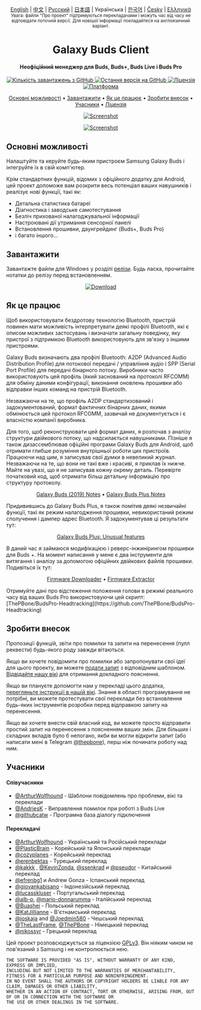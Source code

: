 <p align="center">
  <a href="../README.md">English</a> | <a href="./README_chs.md">中文</a> | <a href="./README_rus.md">Русский</a> | <a href="./README_jpn.md">日本語</a> | Українська | <a href="./README_kor.md">한국어</a> | <a href="/docs/README_cze.md">Česky</a> | <a href="/docs/README_gr.md">Ελληνικά</a> <br>
    <sub>Увага: файли "Про проект" підтримуються перекладачами і можуть час від часу не відповідати поточній версії. Для новішої інформації покладайтеся на англоязичний варіант.</sub>
</p>
<h1 align="center">
  Galaxy Buds Client
  <br>
</h1>
<h4 align="center">Неофіційний менеджер для Buds, Buds+, Buds Live і Buds Pro</h4>
<p align="center">
  <a href="https://github.com/ThePBone/GalaxyBudsClient/releases">
    <img alt="Кількість завантажень з GitHub" src="https://img.shields.io/github/downloads/thepbone/galaxybudsclient/total">
  </a>
  <a href="https://github.com/ThePBone/GalaxyBudsClient/releases">
  	<img alt="Остання версія на GitHub" src="https://img.shields.io/github/v/release/thepbone/galaxybudsclient">
  </a>
  <a href="https://github.com/ThePBone/GalaxyBudsClient/blob/master/LICENSE">
      <img alt="Ліцензія" src="https://img.shields.io/github/license/thepbone/galaxybudsclient">
  </a>
  <a href="https://github.com/ThePBone/GalaxyBudsClient/releases">
    <img alt="Платформа" src="https://img.shields.io/badge/platform-Windows-yellowgreen">
  </a>
</p>
<p align="center">
  <a href="#основні-можливості">Основні можливості</a> •
  <a href="#завантажити">Завантажити</a> •
  <a href="#як-це-працює">Як це працює</a> •
  <a href="#зробити-внесок">Зробити внесок</a> •
  <a href="#учасники">Учасники</a> •
  <a href="#ліцензія">Ліцензія</a> 
</p>
<p align="center">
    <a href="https://ko-fi.com/H2H83E5J3"><img alt="Screenshot" src="https://ko-fi.com/img/githubbutton_sm.svg"></a>
</p>

<p align="center">
    <a href="#"><img alt="Screenshot" src="https://github.com/ThePBone/GalaxyBudsClient/blob/master/screenshots/screencap.gif"></a>
</p>


## Основні можливості

Налаштуйте та керуйте будь-яким пристроєм Samsung Galaxy Buds і інтегруйте їх в свій комп'ютер.

Крім стандартних функцій, відомих з офіційного додатку для Android, цей проект допоможе вам розкрити весь потенціал ваших навушників і реалізує нові функції, такі як:

* Детальна статистика батареї
* Діагностика і заводське самотестування
* Безліч прихованої налагоджувальної інформації
* Настроювані дії утримання сенсорної панелі
* Встановлення прошивки, даунгрейдинг (Buds+, Buds Pro)
* і багато іншого...

## Завантажити

Завантажте файли для Windows у розділі [релізи](https://github.com/ThePBone/GalaxyBudsClient/releases). Будь ласка, прочитайте нотатки до релізу перед встановленням.

<p align="center">
    <a href="https://github.com/ThePBone/GalaxyBudsClient/releases"><img alt="Download" src="https://github.com/ThePBone/GalaxyBudsClient/blob/master/screenshots/download.png"></a>
</p>


## Як це працює

Щоб використовувати бездротову технологію Bluetooth, пристрій повинен мати можливість інтерпретувати деякі профілі Bluetooth, які є описом можливих застосувань і визначати загальну поведінку, яку пристрої з підтримкою Bluetooth використовують для зв'язку з іншими пристроями.

Galaxy Buds визначають два профілі Bluetooth: A2DP (Advanced Audio Distribution Profile) для потокової передачі / управління аудіо і SPP (Serial Port Profile) для передачі бінарного потоку. Виробники часто використовують цей профіль (який заснований на протоколі RFCOMM) для обміну даними конфігурації, виконання оновлень прошивки або відправки інших команд на пристрій Bluetooth.

Незважаючи на те, що профіль A2DP стандартизований і задокументований, формат фактичних бінарних даних, якими обмінюється цей протокол RFCOMM, зазвичай не документується і є власністю компанії виробника.

Для того, щоб реконструювати цей формат даних, я розпочав з аналізу структури двійкового потоку, що надсилається навушниками. Пізніше я також дизассемблював офіційні програми Galaxy Buds для Android, щоб отримати глибше розуміння внутрішньої роботи цих пристроїв. Працюючи над цим, я записував свої думки в невеликий журнал. Незважаючи на те, що вони не такі вже і красиві, я приклав їх нижче. Майте на увазі, що я не записував кожну окрему деталь. Перевірте початковий код, щоб отримати більш детальну інформацію про структуру протоколу.

<p align="center">
  <a href="https://github.com/ThePBone/GalaxyBudsClient/blob/master/GalaxyBudsRFCommProtocol.md">Galaxy Buds (2019) Notes</a> •
  <a href="https://github.com/ThePBone/GalaxyBudsClient/blob/master/Galaxy%20Buds%20Plus%20RFComm%20Protocol%20Notes.md">Galaxy Buds Plus Notes</a>
</p>


Придивившись до Galaxy Buds Plus, я також помітив деякі незвичайні функції, такі як режим налагодження прошивки, невикористаний режим сполучення і дампер адрес Bluetooth. Я задокументував ці результати тут:

<p align="center">
  <a href="https://github.com/ThePBone/GalaxyBudsClient/blob/master/GalaxyBudsPlus_HiddenDebugFeatures.md">Galaxy Buds Plus: Unusual features</a>
</p>

В даний час я займаюся модифікацією і реверс-інжинірингом прошивки для Buds +. На момент написання у мене є два інструменти для витягання і аналізу за допомогою офіційних двійкових файлів прошивки. Подивіться їх тут:

<p align="center">
  <a href="https://github.com/ThePBone/GalaxyBudsFirmwareDownloader">Firmware Downloader</a> •
  <a href="https://github.com/ThePBone/GalaxyBudsFirmwareExtractor">Firmware Extractor</a>
</p>
Отримуйте дані про відстеження положення голови в режимі реального часу від ваших Buds Pro використовуючи цей скрипт: [ThePBone/BudsPro-Headtracking](https://github.com/ThePBone/BudsPro-Headtracking) 

## Зробити внесок

Пропозиції функцій, звіти про помилки та запити на перенесення (пулл реквести) будь-якого роду завжди вітаються.

Якщо ви хочете повідомити про помилки або запропонувати свої ідеї для цього проекту, ви можете [подати запит](https://github.com/ThePBone/GalaxyBudsClient/issues/new/choose) з відповідним шаблоном. [Відвідайте нашу вікі](https://github.com/ThePBone/GalaxyBudsClient/wiki/2.-How-to-submit-issues) для отримання докладного пояснення.

Якщо ви плануєте допомогти нам у перекладі цього додатка, [перегляньте інструкції в нашій вікі](https://github.com/ThePBone/GalaxyBudsClient/wiki/3.-How-to-help-with-translations). Знання в області програмування не потрібні, ви можете протестувати свої переклади без встановлення будь-яких інструментів розробки перед відправкою запиту на перенесення.

Якщо ви хочете внести свій власний код, ви можете просто відправити простий запит на перенесення з поясненням ваших змін. Для більших і складних вкладів було б непогано, якби ви могли відкрити запит (або написати мені в Telegram [@thepbone](https://t.me/thepbone)), перш ніж починати роботу над ним.

## Учасники

#### Співучасники

* [@ArthurWolfhound](https://github.com/ArthurWolfhound) - Шаблони повідомлень про проблеми, вікі та переклади
* [@AndriesK](https://github.com/AndriesK) - Виправлення помилок при роботі з Buds Live
* [@githubcatw](https://github.com/githubcatw) - Програмна база діалогу підключення

#### Перекладачі

* [@ArthurWolfhound](https://github.com/ArthurWolfhound) - Український та Російський переклади 
* [@PlasticBrain](https://github.com/fhalfkg) - Корейський та Японський переклади
* [@cozyplanes](https://github.com/cozyplanes) - Корейський переклад
* [@erenbektas](https://github.com/erenbektas) - Турецький переклад
* [@kakkk](https://github.com/kakkk) , [@KevinZonda](https://github.com/KevinZonda), [@ssenkrad](https://github.com/ssenkrad) и [@pseudor](https://github.com/pseudor) - Китайський переклад
* [@efrenbg1](https://github.com/efrenbg1) и Andrew Gonza - Іспанський переклад
* [@giovankabisano](https://github.com/giovankabisano) - Індонезійський переклад
* [@lucasskluser](https://github.com/lucasskluser) - Португальський переклад
* [@alb-p](https://github.com/alb-p), [@mario-donnarumma](https://github.com/mario-donnarumma) - Італійський переклад
* [@Buashei](https://github.com/Buashei) - Польський переклад
* [@KatJillianne](https://github.com/KatJillianne) - В'єтнамський переклад
* [@joskaja](https://github.com/joskaja) and [@Joedmin580](https://github.com/Joedmin580) - Чешський переклад
* [@TheLastFrame](https://github.com/TheLastFrame), [@ThePBone](https://github.com/ThePBone) - Німецький переклад
* [@nikossyr](https://github.com/nikossyr) - Грецький переклад

Цей проект розповсюджується за ліцензією [GPLv3](../LICENSE). Він ніяким чином не пов'язаний з Samsung і не контролюється нею.

```
THE SOFTWARE IS PROVIDED "AS IS", WITHOUT WARRANTY OF ANY KIND, EXPRESS OR IMPLIED, 
INCLUDING BUT NOT LIMITED TO THE WARRANTIES OF MERCHANTABILITY, FITNESS FOR A PARTICULAR PURPOSE AND NONINFRINGEMENT. 
IN NO EVENT SHALL THE AUTHORS OR COPYRIGHT HOLDERS BE LIABLE FOR ANY CLAIM, DAMAGES OR OTHER LIABILITY, 
WHETHER IN AN ACTION OF CONTRACT, TORT OR OTHERWISE, ARISING FROM, OUT OF OR IN CONNECTION WITH THE SOFTWARE OR 
THE USE OR OTHER DEALINGS IN THE SOFTWARE.
```

